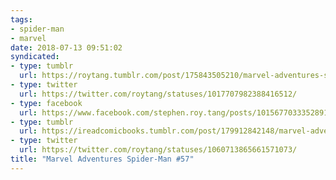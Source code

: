 ```yaml
---
tags:
- spider-man
- marvel
date: 2018-07-13 09:51:02
syndicated:
- type: tumblr
  url: https://roytang.tumblr.com/post/175843505210/marvel-adventures-spider-man-57
- type: twitter
  url: https://twitter.com/roytang/statuses/1017707982388416512/
- type: facebook
  url: https://www.facebook.com/stephen.roy.tang/posts/10156770333528912
- type: tumblr
  url: https://ireadcomicbooks.tumblr.com/post/179912842148/marvel-adventures-spider-man-57
- type: twitter
  url: https://twitter.com/roytang/statuses/1060713865661571073/
title: "Marvel Adventures Spider-Man #57"
---
```


